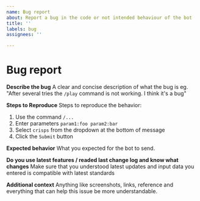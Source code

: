 ```yaml
---
name: Bug report
about: Report a bug in the code or not intended behaviour of the bot
title: ''
labels: bug
assignees: ''

---
```


# Bug report
**Describe the bug**
A clear and concise description of what the bug is eg. "After several tries the `/play` command is not working. I think it's a bug"

**Steps to Reproduce**
Steps to reproduce the behavior:
1. Use the command `/...`
2. Enter parameters `param1:foo param2:bar`
3. Select `crisps` from the dropdown at the bottom of message
4. Click the `Submit` button

**Expected behavior**
What you expected for the bot to send.

**Do you use latest features / readed last change log and know what changes**
Make sure that you understood latest updates and input data you entered is compatible with latest standards

**Additional context**
Anything like screenshots, links, reference and everything that can help this issue be more understandable. 
